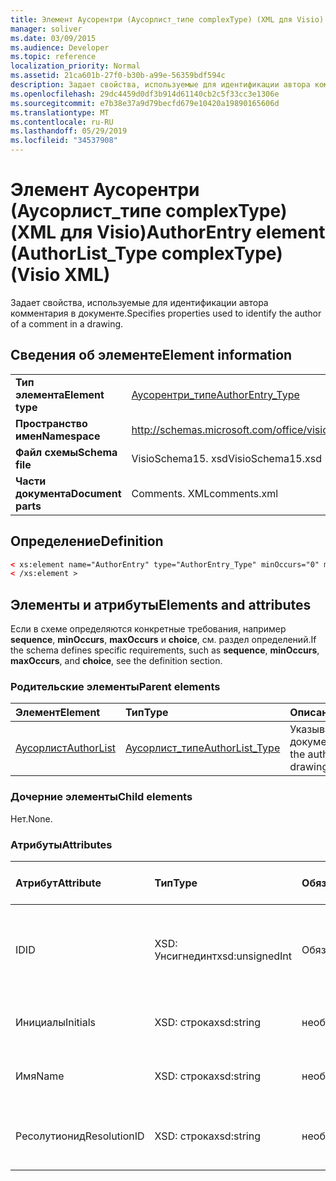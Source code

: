 ```yaml
---
title: Элемент Аусорентри (Аусорлист_типе complexType) (XML для Visio)
manager: soliver
ms.date: 03/09/2015
ms.audience: Developer
ms.topic: reference
localization_priority: Normal
ms.assetid: 21ca601b-27f0-b30b-a99e-56359bdf594c
description: Задает свойства, используемые для идентификации автора комментария в документе.
ms.openlocfilehash: 29dc4459d0df3b914d61140cb2c5f33cc3e1306e
ms.sourcegitcommit: e7b38e37a9d79becfd679e10420a19890165606d
ms.translationtype: MT
ms.contentlocale: ru-RU
ms.lasthandoff: 05/29/2019
ms.locfileid: "34537908"
---
```

# <a name="authorentry-element-authorlisttype-complextype-visio-xml"></a><span data-ttu-id="1fa5e-103">Элемент Аусорентри (Аусорлист_типе complexType) (XML для Visio)</span><span class="sxs-lookup"><span data-stu-id="1fa5e-103">AuthorEntry element (AuthorList_Type complexType) (Visio XML)</span></span>

<span data-ttu-id="1fa5e-104">Задает свойства, используемые для идентификации автора комментария в документе.</span><span class="sxs-lookup"><span data-stu-id="1fa5e-104">Specifies properties used to identify the author of a comment in a drawing.</span></span>
  
## <a name="element-information"></a><span data-ttu-id="1fa5e-105">Сведения об элементе</span><span class="sxs-lookup"><span data-stu-id="1fa5e-105">Element information</span></span>

|||
|:-----|:-----|
|<span data-ttu-id="1fa5e-106">**Тип элемента**</span><span class="sxs-lookup"><span data-stu-id="1fa5e-106">**Element type**</span></span> <br/> |[<span data-ttu-id="1fa5e-107">Аусорентри_типе</span><span class="sxs-lookup"><span data-stu-id="1fa5e-107">AuthorEntry_Type</span></span>](authorentry_type-complextypevisio-xml.md) <br/> |
|<span data-ttu-id="1fa5e-108">**Пространство имен**</span><span class="sxs-lookup"><span data-stu-id="1fa5e-108">**Namespace**</span></span> <br/> |http://schemas.microsoft.com/office/visio/2012/main  <br/> |
|<span data-ttu-id="1fa5e-109">**Файл схемы**</span><span class="sxs-lookup"><span data-stu-id="1fa5e-109">**Schema file**</span></span> <br/> |<span data-ttu-id="1fa5e-110">VisioSchema15. xsd</span><span class="sxs-lookup"><span data-stu-id="1fa5e-110">VisioSchema15.xsd</span></span>  <br/> |
|<span data-ttu-id="1fa5e-111">**Части документа**</span><span class="sxs-lookup"><span data-stu-id="1fa5e-111">**Document parts**</span></span> <br/> |<span data-ttu-id="1fa5e-112">Comments. XML</span><span class="sxs-lookup"><span data-stu-id="1fa5e-112">comments.xml</span></span>  <br/> |
   
## <a name="definition"></a><span data-ttu-id="1fa5e-113">Определение</span><span class="sxs-lookup"><span data-stu-id="1fa5e-113">Definition</span></span>

```XML
< xs:element name="AuthorEntry" type="AuthorEntry_Type" minOccurs="0" maxOccurs="unbounded" >
< /xs:element >
```

## <a name="elements-and-attributes"></a><span data-ttu-id="1fa5e-114">Элементы и атрибуты</span><span class="sxs-lookup"><span data-stu-id="1fa5e-114">Elements and attributes</span></span>

<span data-ttu-id="1fa5e-115">Если в схеме определяются конкретные требования, например **sequence**, **minOccurs**, **maxOccurs** и **choice**, см. раздел определений.</span><span class="sxs-lookup"><span data-stu-id="1fa5e-115">If the schema defines specific requirements, such as **sequence**, **minOccurs**, **maxOccurs**, and **choice**, see the definition section.</span></span> 
  
### <a name="parent-elements"></a><span data-ttu-id="1fa5e-116">Родительские элементы</span><span class="sxs-lookup"><span data-stu-id="1fa5e-116">Parent elements</span></span>

|<span data-ttu-id="1fa5e-117">**Элемент**</span><span class="sxs-lookup"><span data-stu-id="1fa5e-117">**Element**</span></span>|<span data-ttu-id="1fa5e-118">**Тип**</span><span class="sxs-lookup"><span data-stu-id="1fa5e-118">**Type**</span></span>|<span data-ttu-id="1fa5e-119">**Описание**</span><span class="sxs-lookup"><span data-stu-id="1fa5e-119">**Description**</span></span>|
|:-----|:-----|:-----|
|[<span data-ttu-id="1fa5e-120">Аусорлист</span><span class="sxs-lookup"><span data-stu-id="1fa5e-120">AuthorList</span></span>](authorlist-element-comments_type-complextypevisio-xml.md) <br/> |[<span data-ttu-id="1fa5e-121">Аусорлист_типе</span><span class="sxs-lookup"><span data-stu-id="1fa5e-121">AuthorList_Type</span></span>](authorlist_type-complextypevisio-xml.md) <br/> |<span data-ttu-id="1fa5e-122">Указывает авторов в документе.</span><span class="sxs-lookup"><span data-stu-id="1fa5e-122">Specifies the authors in a drawing.</span></span>  <br/> |
   
### <a name="child-elements"></a><span data-ttu-id="1fa5e-123">Дочерние элементы</span><span class="sxs-lookup"><span data-stu-id="1fa5e-123">Child elements</span></span>

<span data-ttu-id="1fa5e-124">Нет.</span><span class="sxs-lookup"><span data-stu-id="1fa5e-124">None.</span></span>
  
### <a name="attributes"></a><span data-ttu-id="1fa5e-125">Атрибуты</span><span class="sxs-lookup"><span data-stu-id="1fa5e-125">Attributes</span></span>

|<span data-ttu-id="1fa5e-126">**Атрибут**</span><span class="sxs-lookup"><span data-stu-id="1fa5e-126">**Attribute**</span></span>|<span data-ttu-id="1fa5e-127">**Тип**</span><span class="sxs-lookup"><span data-stu-id="1fa5e-127">**Type**</span></span>|<span data-ttu-id="1fa5e-128">**Обязательный**</span><span class="sxs-lookup"><span data-stu-id="1fa5e-128">**Required**</span></span>|<span data-ttu-id="1fa5e-129">**Описание**</span><span class="sxs-lookup"><span data-stu-id="1fa5e-129">**Description**</span></span>|<span data-ttu-id="1fa5e-130">**Возможные значения**</span><span class="sxs-lookup"><span data-stu-id="1fa5e-130">**Possible values**</span></span>|
|:-----|:-----|:-----|:-----|:-----|
|<span data-ttu-id="1fa5e-131">ID</span><span class="sxs-lookup"><span data-stu-id="1fa5e-131">ID</span></span>  <br/> |<span data-ttu-id="1fa5e-132">XSD: Унсигнединт</span><span class="sxs-lookup"><span data-stu-id="1fa5e-132">xsd:unsignedInt</span></span>  <br/> |<span data-ttu-id="1fa5e-133">Обязательный</span><span class="sxs-lookup"><span data-stu-id="1fa5e-133">required</span></span>  <br/> |<span data-ttu-id="1fa5e-134">Значение с отзначением от единицы, идентифицирующее автора.</span><span class="sxs-lookup"><span data-stu-id="1fa5e-134">A one-based value that identifies the author.</span></span>  <br/> |<span data-ttu-id="1fa5e-135">Значения типа XSD: Унсигнединт.</span><span class="sxs-lookup"><span data-stu-id="1fa5e-135">Values of the xsd:unsignedInt type.</span></span>  <br/> |
|<span data-ttu-id="1fa5e-136">Инициалы</span><span class="sxs-lookup"><span data-stu-id="1fa5e-136">Initials</span></span>  <br/> |<span data-ttu-id="1fa5e-137">XSD: строка</span><span class="sxs-lookup"><span data-stu-id="1fa5e-137">xsd:string</span></span>  <br/> |<span data-ttu-id="1fa5e-138">необязательный</span><span class="sxs-lookup"><span data-stu-id="1fa5e-138">optional</span></span>  <br/> |<span data-ttu-id="1fa5e-139">Инициалы автора.</span><span class="sxs-lookup"><span data-stu-id="1fa5e-139">The initials of the author.</span></span>  <br/> |<span data-ttu-id="1fa5e-140">Значения типа String: XSD.</span><span class="sxs-lookup"><span data-stu-id="1fa5e-140">Values of the xsd:string type.</span></span>  <br/> |
|<span data-ttu-id="1fa5e-141">Имя</span><span class="sxs-lookup"><span data-stu-id="1fa5e-141">Name</span></span>  <br/> |<span data-ttu-id="1fa5e-142">XSD: строка</span><span class="sxs-lookup"><span data-stu-id="1fa5e-142">xsd:string</span></span>  <br/> |<span data-ttu-id="1fa5e-143">необязательный</span><span class="sxs-lookup"><span data-stu-id="1fa5e-143">optional</span></span>  <br/> |<span data-ttu-id="1fa5e-144">Имя автора.</span><span class="sxs-lookup"><span data-stu-id="1fa5e-144">The name of the author.</span></span>  <br/> |<span data-ttu-id="1fa5e-145">Значения типа String: XSD.</span><span class="sxs-lookup"><span data-stu-id="1fa5e-145">Values of the xsd:string type.</span></span>  <br/> |
|<span data-ttu-id="1fa5e-146">Ресолутионид</span><span class="sxs-lookup"><span data-stu-id="1fa5e-146">ResolutionID</span></span>  <br/> |<span data-ttu-id="1fa5e-147">XSD: строка</span><span class="sxs-lookup"><span data-stu-id="1fa5e-147">xsd:string</span></span>  <br/> |<span data-ttu-id="1fa5e-148">необязательный</span><span class="sxs-lookup"><span data-stu-id="1fa5e-148">optional</span></span>  <br/> |<span data-ttu-id="1fa5e-149">Уникальный идентификатор автора.</span><span class="sxs-lookup"><span data-stu-id="1fa5e-149">A unique identifier for the author.</span></span>  <br/> |<span data-ttu-id="1fa5e-150">Значения типа String: XSD.</span><span class="sxs-lookup"><span data-stu-id="1fa5e-150">Values of the xsd:string type.</span></span>  <br/> |
   

